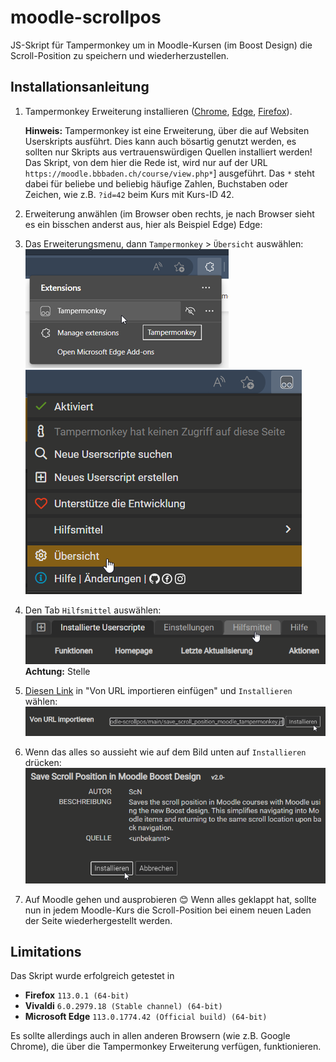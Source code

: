 # moodle-scrollpos
JS-Skript für Tampermonkey um in Moodle-Kursen (im Boost Design) die Scroll-Position zu speichern und wiederherzustellen.

## Installationsanleitung
1.	Tampermonkey Erweiterung installieren ([Chrome](https://chrome.google.com/webstore/detail/tampermonkey/dhdgffkkebhmkfjojejmpbldmpobfkfo), [Edge](https://microsoftedge.microsoft.com/addons/detail/tampermonkey/iikmkjmpaadaobahmlepeloendndfphd?hl=de-DE&gl=CH), [Firefox](https://addons.mozilla.org/de/firefox/addon/tampermonkey/)).
    
    **Hinweis:** Tampermonkey ist eine Erweiterung, über die auf Websiten Userskripts ausführt. Dies kann auch bösartig genutzt werden, es sollten nur Skripts aus vertrauenswürdigen Quellen installiert werden! Das Skript, von dem hier die Rede ist, wird nur auf der URL `https://moodle.bbbaden.ch/course/view.php*`] ausgeführt. Das `*` steht dabei für beliebe und beliebig häufige Zahlen, Buchstaben oder Zeichen, wie z.B. `?id=42` beim Kurs mit Kurs-ID 42.
2.	Erweiterung anwählen (im Browser oben rechts, je nach Browser sieht es ein bisschen anderst aus, hier als Beispiel Edge)
Edge:   
3.	Das Erweiterungsmenu, dann `Tampermonkey` > `Übersicht` auswählen:
![image](images/edge1_de.png)
![image](images/edge2_de.png)

4.	Den Tab `Hilfsmittel` auswählen:
![image](images/edge3_de.png)
    **Achtung:** Stelle 

5.	[Diesen Link](https://raw.githubusercontent.com/BBBelektronik/moodle-scrollpos/main/save_scroll_position_moodle_tampermonkey.js) in "Von URL importieren einfügen" und `Installieren` wählen:
![image](images/edge4_de.png)
 
1. Wenn das alles so aussieht wie auf dem Bild unten auf `Installieren` drücken:
![image](images/edge5_de.png)
 
7.	Auf Moodle gehen und ausprobieren 😊 Wenn alles geklappt hat, sollte nun in jedem Moodle-Kurs die Scroll-Position bei einem neuen Laden der Seite wiederhergestellt werden.

## Limitations
Das Skript wurde erfolgreich getestet in
* **Firefox** `113.0.1 (64-bit)`
* **Vivaldi** `6.0.2979.18 (Stable channel) (64-bit)`
* **Microsoft Edge** `113.0.1774.42 (Official build) (64-bit)`

Es sollte allerdings auch in allen anderen Browsern (wie z.B. Google Chrome), die über die Tampermonkey Erweiterung verfügen, funktionieren.